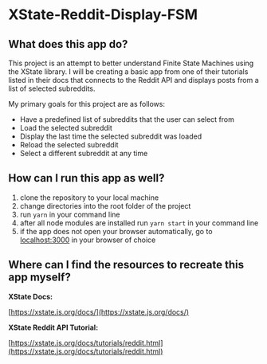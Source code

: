 # XState-Reddit-Display-FSM

## What does this app do?

This project is an attempt to better understand Finite State Machines using the XState library. I will be creating a basic app from one of their tutorials listed in their docs that connects to the Reddit API and displays posts from a list of selected subreddits. 

My primary goals for this project are as follows:

- Have a predefined list of subreddits that the user can select from
- Load the selected subreddit
- Display the last time the selected subreddit was loaded
- Reload the selected subreddit
- Select a different subreddit at any time

## How can I run this app as well?

1. clone the repository to your local machine
2. change directories into the root folder of the project
3. run `yarn` in your command line
4. after all node modules are installed run `yarn start` in your command line
5. if the app does not open your browser automatically, go to [localhost:3000](http://localhost:3000) in your browser of choice

## Where can I find the resources to recreate this app myself?

**XState Docs:**

[https://xstate.js.org/docs/](https://xstate.js.org/docs/)

**XState Reddit API Tutorial:**

[https://xstate.js.org/docs/tutorials/reddit.html](https://xstate.js.org/docs/tutorials/reddit.html)